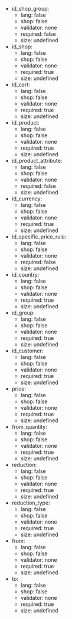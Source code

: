  * id_shop_group:
    * lang: false
    * shop: false
    * validator: none
    * required: false
    * size: undefined
 * id_shop:
    * lang: false
    * shop: false
    * validator: none
    * required: true
    * size: undefined
 * id_cart:
    * lang: false
    * shop: false
    * validator: none
    * required: true
    * size: undefined
 * id_product:
    * lang: false
    * shop: false
    * validator: none
    * required: true
    * size: undefined
 * id_product_attribute:
    * lang: false
    * shop: false
    * validator: none
    * required: false
    * size: undefined
 * id_currency:
    * lang: false
    * shop: false
    * validator: none
    * required: true
    * size: undefined
 * id_specific_price_rule:
    * lang: false
    * shop: false
    * validator: none
    * required: false
    * size: undefined
 * id_country:
    * lang: false
    * shop: false
    * validator: none
    * required: true
    * size: undefined
 * id_group:
    * lang: false
    * shop: false
    * validator: none
    * required: true
    * size: undefined
 * id_customer:
    * lang: false
    * shop: false
    * validator: none
    * required: true
    * size: undefined
 * price:
    * lang: false
    * shop: false
    * validator: none
    * required: true
    * size: undefined
 * from_quantity:
    * lang: false
    * shop: false
    * validator: none
    * required: true
    * size: undefined
 * reduction:
    * lang: false
    * shop: false
    * validator: none
    * required: true
    * size: undefined
 * reduction_type:
    * lang: false
    * shop: false
    * validator: none
    * required: true
    * size: undefined
 * from:
    * lang: false
    * shop: false
    * validator: none
    * required: true
    * size: undefined
 * to:
    * lang: false
    * shop: false
    * validator: none
    * required: true
    * size: undefined
